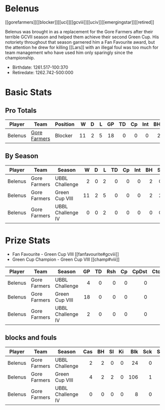 # Belenus

[[gorefarmers]][[blocker]][[uci]][[gcviii]][[uciv]][[emergingstar]][[retired]]

Belenus was brought in as a replacement for the Gore Farmers after their terrible GCVII season and helped them achieve their second Green Cup. His notoriety throughout that season garnered him a Fan Favourite award, but the attention he drew for killing [[Lars]] with an illegal foul was too much for team management who have used him only sparingly since the championship.

* Birthdate: 1261.517-100:370
* Retiredate: 1262.742-500:000

# Basic Stats

## Pro Totals

| Player           | Team        | Position      | W | D | L | GP | TD | Cp | Int | BH | SI | Ki | MVP | SPP |
|------------------|-------------|---------------|--:|--:|--:|---:|---:|---:|----:|---:|---:|---:|----:|----:|
| Belenus | [Gore Farmers](../teams/gorefarmers) | Blocker |   11 |    2 |    5 |   18 |    0 |    0 |    0 |    2 |    2 |    0 |    6 |   38 |

## By Season

| Player | Team         | Season          | W | D | L | TD | Cp | Int | BH | SI | Ki | MVP | SPP |
|--------|--------------|-----------------|--:|--:|--:|---:|---:|----:|---:|---:|---:|----:|----:|
| Belenus | Gore Farmers | UBBL Challenge    |    2 |    0 |    2 |    0 |    0 |    0 |    2 |    0 |    0 |    1 |    9 |
| Belenus | Gore Farmers | Green Cup VIII    |   11 |    2 |    5 |    0 |    0 |    0 |    2 |    2 |    0 |    6 |   38 |
| Belenus | Gore Farmers | UBBL Challenge IV |    0 |    0 |    2 |    0 |    0 |    0 |    0 |    0 |    0 |    0 |    0 |

# Prize Stats

* Fan Favourite - Green Cup VIII [[fanfavourite#gcviii]]
* Green Cup Champion - Green Cup VIII [[champ#viii]]

| Player | Team         | Season          | GP | TD | Rsh | Cp | CpDst | Ctch | Int | Cas | Blk | Sck | MVP | SPP |
|--------|--------------|-----------------|---:|---:|----:|---:|------:|-----:|----:|----:|----:|----:|----:|----:|
| Belenus | Gore Farmers | UBBL Challenge    |  4 |    0 |    0 |    0 |     0 |    0 |    0 |    2 |   24 |    0 |    1 |    9 |
| Belenus | Gore Farmers | Green Cup VIII    | 18 |    0 |    0 |    0 |     0 |    0 |    0 |    4 |  106 |    1 |    **6** |   38 |
| Belenus | Gore Farmers | UBBL Challenge IV |  2 |    0 |    0 |    0 |     0 |    0 |    0 |    0 |    8 |    0 |    0 |    0 |

## blocks and fouls

| Player | Team | Season | Cas | BH | SI | Ki | Blk | Sck | SckBlkRate | CasBlkRate | Fouls | fBH | fSI | fKi | Ejections |
|---|---|---|---:|---:|---:|---:|---:|---:|---:|---:|---:|---:|---:|---:|---:|
| Belenus | Gore Farmers | UBBL Challenge    |           2 |          2 |          0 |          0 |     24 |     0 |     0.0000 |    0.0833 |     0 |    0 |    0 |    0 |         0 |
| Belenus | Gore Farmers | Green Cup VIII    |           4 |          2 |          2 |          0 |    106 |     1 |     0.0094 |    0.0377 |     2 |    0 |    0 |    1 |         2 |
| Belenus | Gore Farmers | UBBL Challenge IV |           0 |          0 |          0 |          0 |      8 |     0 |     0.0000 |    0.0000 |     0 |    0 |    0 |    0 |         0 |